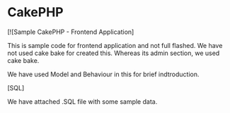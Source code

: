 CakePHP
=======

[![Sample CakePHP - Frontend Application]

This is sample code for frontend application and not full flashed. We have not used cake bake for created this. 
Whereas its admin section, we used cake bake. 

We have used Model and Behaviour in this for brief indtroduction.

[SQL]

We have attached .SQL file with some sample data.
